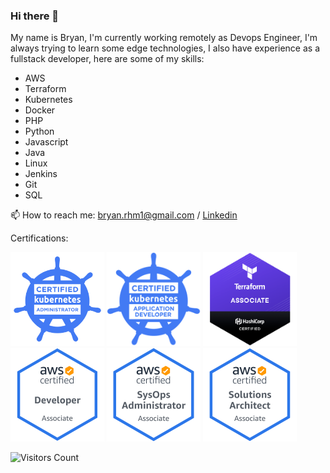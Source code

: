 ### Hi there 👋

My name is Bryan, I'm currently working remotely as Devops Engineer, I'm always trying to learn some edge technologies, I also have experience as a fullstack developer, here are some of my skills:

- AWS
- Terraform
- Kubernetes
- Docker
- PHP
- Python
- Javascript
- Java
- Linux
- Jenkins
- Git
- SQL

📫 How to reach me: bryan.rhm1@gmail.com / [Linkedin](https://www.linkedin.com/in/bryan-recinos-16a481159/)

Certifications:
<div style="display:inline-block">
<img src="images/cka.png" alt="Kubernetes Certification CKA" width="150" height="150">
<img src="images/ckad.png" alt="Kubernetes Certification CKAD" width="150" height="150">
<img src="images/terraform.png" alt="Terraform Associate" width="150" height="150">
<img src="images/aws-developer.png" alt="AWS Developr Associate" width="150" height="150">
<img src="images/aws-sysops.png" alt="AWS Sysops Administrator Associate" width="150" height="150">
<img src="images/aws-architect.png" alt="AWS Solution Architect Associate" width="150" height="150">
</div>

![Visitors Count](https://profile-counter.glitch.me/bryan-rhm/count.svg)
